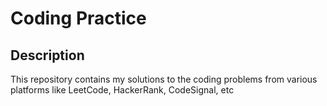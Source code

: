 # Coding Practice

## Description

This repository contains my solutions to the coding problems from various platforms like LeetCode, HackerRank, CodeSignal, etc